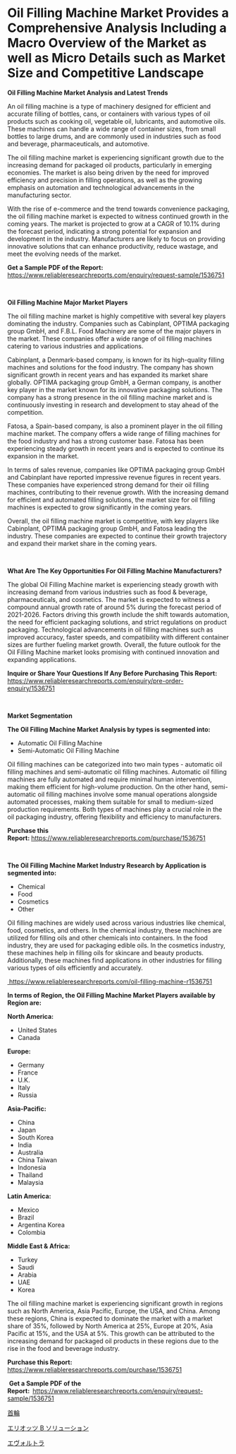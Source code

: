 <p><h1>Oil Filling Machine Market Provides a Comprehensive Analysis Including a Macro Overview of the Market as well as Micro Details such as Market Size and Competitive Landscape</h1></p><p><strong>Oil Filling Machine Market Analysis and Latest Trends</strong></p>
<p><p>An oil filling machine is a type of machinery designed for efficient and accurate filling of bottles, cans, or containers with various types of oil products such as cooking oil, vegetable oil, lubricants, and automotive oils. These machines can handle a wide range of container sizes, from small bottles to large drums, and are commonly used in industries such as food and beverage, pharmaceuticals, and automotive.</p><p>The oil filling machine market is experiencing significant growth due to the increasing demand for packaged oil products, particularly in emerging economies. The market is also being driven by the need for improved efficiency and precision in filling operations, as well as the growing emphasis on automation and technological advancements in the manufacturing sector.</p><p>With the rise of e-commerce and the trend towards convenience packaging, the oil filling machine market is expected to witness continued growth in the coming years. The market is projected to grow at a CAGR of 10.1% during the forecast period, indicating a strong potential for expansion and development in the industry. Manufacturers are likely to focus on providing innovative solutions that can enhance productivity, reduce wastage, and meet the evolving needs of the market.</p></p>
<p><strong>Get a Sample PDF of the Report:&nbsp;</strong> <a href="https://www.reliableresearchreports.com/enquiry/request-sample/1536751">https://www.reliableresearchreports.com/enquiry/request-sample/1536751</a></p>
<p>&nbsp;</p>
<p><strong>Oil Filling Machine Major Market Players</strong></p>
<p><p>The oil filling machine market is highly competitive with several key players dominating the industry. Companies such as Cabinplant, OPTIMA packaging group GmbH, and F.B.L. Food Machinery are some of the major players in the market. These companies offer a wide range of oil filling machines catering to various industries and applications.</p><p>Cabinplant, a Denmark-based company, is known for its high-quality filling machines and solutions for the food industry. The company has shown significant growth in recent years and has expanded its market share globally. OPTIMA packaging group GmbH, a German company, is another key player in the market known for its innovative packaging solutions. The company has a strong presence in the oil filling machine market and is continuously investing in research and development to stay ahead of the competition.</p><p>Fatosa, a Spain-based company, is also a prominent player in the oil filling machine market. The company offers a wide range of filling machines for the food industry and has a strong customer base. Fatosa has been experiencing steady growth in recent years and is expected to continue its expansion in the market.</p><p>In terms of sales revenue, companies like OPTIMA packaging group GmbH and Cabinplant have reported impressive revenue figures in recent years. These companies have experienced strong demand for their oil filling machines, contributing to their revenue growth. With the increasing demand for efficient and automated filling solutions, the market size for oil filling machines is expected to grow significantly in the coming years.</p><p>Overall, the oil filling machine market is competitive, with key players like Cabinplant, OPTIMA packaging group GmbH, and Fatosa leading the industry. These companies are expected to continue their growth trajectory and expand their market share in the coming years.</p></p>
<p>&nbsp;</p>
<p><strong>What Are The Key Opportunities For Oil Filling Machine Manufacturers?</strong></p>
<p><p>The global Oil Filling Machine market is experiencing steady growth with increasing demand from various industries such as food & beverage, pharmaceuticals, and cosmetics. The market is expected to witness a compound annual growth rate of around 5% during the forecast period of 2021-2026. Factors driving this growth include the shift towards automation, the need for efficient packaging solutions, and strict regulations on product packaging. Technological advancements in oil filling machines such as improved accuracy, faster speeds, and compatibility with different container sizes are further fueling market growth. Overall, the future outlook for the Oil Filling Machine market looks promising with continued innovation and expanding applications.</p></p>
<p><strong>Inquire or Share Your Questions If Any Before Purchasing This Report:</strong> <a href="https://www.reliableresearchreports.com/enquiry/pre-order-enquiry/1536751">https://www.reliableresearchreports.com/enquiry/pre-order-enquiry/1536751</a></p>
<p>&nbsp;</p>
<p><strong>Market Segmentation</strong></p>
<p><strong>The Oil Filling Machine Market Analysis by types is segmented into:</strong></p>
<p><ul><li>Automatic Oil Filling Machine</li><li>Semi-Automatic Oil Filling Machine</li></ul></p>
<p><p>Oil filling machines can be categorized into two main types - automatic oil filling machines and semi-automatic oil filling machines. Automatic oil filling machines are fully automated and require minimal human intervention, making them efficient for high-volume production. On the other hand, semi-automatic oil filling machines involve some manual operations alongside automated processes, making them suitable for small to medium-sized production requirements. Both types of machines play a crucial role in the oil packaging industry, offering flexibility and efficiency to manufacturers.</p></p>
<p><strong>Purchase this Report:&nbsp;</strong><a href="https://www.reliableresearchreports.com/purchase/1536751">https://www.reliableresearchreports.com/purchase/1536751</a></p>
<p>&nbsp;</p>
<p><strong>The Oil Filling Machine Market Industry Research by Application is segmented into:</strong></p>
<p><ul><li>Chemical</li><li>Food</li><li>Cosmetics</li><li>Other</li></ul></p>
<p><p>Oil filling machines are widely used across various industries like chemical, food, cosmetics, and others. In the chemical industry, these machines are utilized for filling oils and other chemicals into containers. In the food industry, they are used for packaging edible oils. In the cosmetics industry, these machines help in filling oils for skincare and beauty products. Additionally, these machines find applications in other industries for filling various types of oils efficiently and accurately.</p></p>
<p><a href="https://www.reliableresearchreports.com/oil-filling-machine-r1536751">&nbsp;https://www.reliableresearchreports.com/oil-filling-machine-r1536751</a></p>
<p><strong>In terms of Region, the Oil Filling Machine Market Players available by Region are:</strong></p>
<p>
    <p> <strong> North America: </strong>
        <ul>
            <li>United States</li>
            <li>Canada</li>
        </ul>
        </p> 
    <p> <strong> Europe: </strong>
        <ul>
            <li>Germany</li>
            <li>France</li>
            <li>U.K.</li>
            <li>Italy</li>
            <li>Russia</li>
        </ul>
        </p> 
    <p> <strong> Asia-Pacific: </strong>
        <ul>
            <li>China</li>
            <li>Japan</li>
            <li>South Korea</li>
            <li>India</li>
            <li>Australia</li>
            <li>China Taiwan</li>
            <li>Indonesia</li>
            <li>Thailand</li>
            <li>Malaysia</li>
        </ul>
        </p> 
    <p> <strong> Latin America: </strong>
        <ul>
            <li>Mexico</li>
            <li>Brazil</li>
            <li>Argentina Korea</li>
            <li>Colombia</li>
        </ul>
        </p> 
    <p> <strong> Middle East & Africa: </strong>
        <ul>
            <li>Turkey</li>
            <li>Saudi</li>
            <li>Arabia</li>
            <li>UAE</li>
            <li>Korea</li>
        </ul>
    </p>
    </p>
<p><p>The oil filling machine market is experiencing significant growth in regions such as North America, Asia Pacific, Europe, the USA, and China. Among these regions, China is expected to dominate the market with a market share of 35%, followed by North America at 25%, Europe at 20%, Asia Pacific at 15%, and the USA at 5%. This growth can be attributed to the increasing demand for packaged oil products in these regions due to the rise in the food and beverage industry.</p></p>
<p><strong>Purchase this Report: </strong><a href="https://www.reliableresearchreports.com/purchase/1536751">https://www.reliableresearchreports.com/purchase/1536751</a></p>
<p>&nbsp;<strong>Get a Sample PDF of the Report:&nbsp;&nbsp;</strong><a href="https://www.reliableresearchreports.com/enquiry/request-sample/1536751">https://www.reliableresearchreports.com/enquiry/request-sample/1536751</a></p>
<p><strong></strong></p>
<p><p><a href="https://github.com/marbadji/Market-Research-Report-List-1/blob/main/142995236589.md">首輪</a></p><p><a href="https://github.com/decker5351/Market-Research-Report-List-1/blob/main/740337136591.md">エリオッツ B ソリューション</a></p><p><a href="https://github.com/KaydenJohns1964/Market-Research-Report-List-1/blob/main/352055936590.md">エヴォルトラ</a></p></p>
